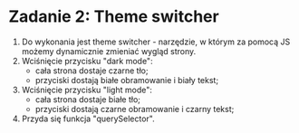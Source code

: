# Zadanie 2: Theme switcher

1. Do wykonania jest theme switcher - narzędzie, w którym za pomocą JS możemy dynamicznie zmieniać wygląd strony.
2. Wciśnięcie przycisku "dark mode":
   - cała strona dostaje czarne tło;
   - przyciski dostają białe obramowanie i biały tekst;
3. Wciśnięcie przycisku "light mode":
   - cała strona dostaje białe tło;
   - przyciski dostają czarne obramowanie i czarny tekst;
4. Przyda się funkcja "querySelector".
